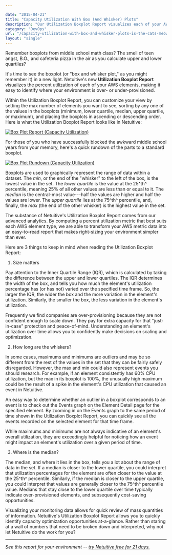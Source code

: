 ```yaml
---

date: "2015-04-21"
title: "Capacity Utilization With Box (And Whisker) Plots"
description: "Our Utilization Boxplot Report visualizes each of your AWS elements' utilization, making it easy to see if your environment is over- or under-provisioned."
category: "DevOps"
url: "/capacity-utilization-with-box-and-whisker-plots-is-the-cats-meow/"
layout: "single"
---
```



Remember boxplots from middle school math class? The smell of teen angst, B.O., and cafeteria pizza in the air as you calculate upper and lower quartiles?

It's time to see the boxplot (or "box and whisker plot," as you might remember it) in a new light. Netuitive's new **Utilization Boxplot Report** visualizes the percent utilization of each of your AWS elements, making it easy to identify where your environment is over- or under-provisioned.

Within the Utilization Boxplot Report, you can customize your view by setting the max number of elements  you want to see, sorting by any one of the values in the boxplots (minimum, lower quartile, median, upper quartile, or maximum), and placing the boxplots in ascending or descending order.  Here is what the Utilization Boxplot Report looks like in Netuitive:

[![Box Plot Report (Capacity Utilization)](https://s3-us-west-2.amazonaws.com/com-netuitive-app-usw2-public/wp-content/uploads/2016/03/utilizationboxplotreport.png)](https://s3-us-west-2.amazonaws.com/com-netuitive-app-usw2-public/wp-content/uploads/2016/03/utilizationboxplotreport.png)

For those of you who have successfully blocked the awkward middle school years from your memory, here's a quick rundown of the parts to a standard boxplot.

[![Box Plot Rundown (Capacity Utilization)](https://s3-us-west-2.amazonaws.com/com-netuitive-app-usw2-public/wp-content/uploads/2016/03/box-plot-rundown.png)](https://s3-us-west-2.amazonaws.com/com-netuitive-app-usw2-public/wp-content/uploads/2016/03/box-plot-rundown.png)

Boxplots are used to graphically represent the range of data within a dataset. The *min*, or the end of the "whisker" to the left of the box, is the lowest value in the set. The *lower quartile* is the value at the 25^th^ percentile, meaning 25% of all other values are less than or equal to it. The *median* is the central-most value---half the values are higher and half the values are lower. The *upper quartile* lies at the 75^th^ percentile, and, finally, the *max* (the end of the other whisker) is the highest value in the set.

The substance of Netuitive's Utilization Boxplot Report comes from our advanced analytics. By computing a percent utilization metric that best suits each AWS element type, we are able to transform your AWS metric data into an easy-to-read report that makes right-sizing your environment simpler than ever.

Here are 3 things to keep in mind when reading the Utilization Boxplot Report:

1) Size matters

Pay attention to the Inner Quartile Range (IQR), which is calculated by taking the difference between the upper and lower quartiles. The IQR determines the width of the box, and  tells you how much the element's utilization percentage has (or has not) varied over the specified time frame. So, the larger the IQR, the wider the box and the more variation in the element's utilization. Similarly, the smaller the box, the less variation in the element's utilization.

Frequently we find companies are over-provisioning because they are not confident enough to scale down.  They pay for extra capacity for that "just-in-case" protection and peace-of-mind. Understanding an element's utilization over time allows you to confidently make decisions on scaling and optimization.

2) How long are the whiskers?

In some cases, maximums and minimums are outliers and may be so different from the rest of the values in the set that they can be fairly safely disregarded. However, the max and min could also represent events you should research. For example, if an element consistently has 60% CPU utilization, but the max in its boxplot is 100%, the unusually high maximum could be the result of a spike in the element's CPU utilization that caused an event in Netuitive.

An easy way to determine whether an outlier in a boxplot corresponds to an event is to check out the Events graph on the Element Detail page for the specified element. By zooming in on the Events graph to the same period of time shown in the Utilization Boxplot Report, you can quickly see all the events recorded on the selected element for that time frame.

While maximums and minimums are not always indicative of an element's overall utilization, they are exceedingly helpful for noticing how an event might impact an element's utilization over a given period of time.

3) Where is the median?

The median, and where it lies in the box, tells you a lot about the range of data in the set. If a median is closer to the lower quartile, you could interpret that utilization percentages for the element are often closer to the value at the 25^th^ percentile. Similarly, if the median is closer to the upper quartile, you could interpret that values are generally closer to the 75^th^ percentile value.  Medians that stay close to the lower quartile over time typically indicate over-provisioned elements, and subsequently cost-saving opportunities.

Visualizing your monitoring data allows for quick review of mass quantities of information.  Netuitive's Utilization Boxplot Report allows you to quickly identify capacity optimization opportunities at-a-glance.  Rather than staring at a wall of numbers that need to be broken down and interpreted, why not let Netuitive do the work for you?

* * * * *
*See this report for your environment -- [try Netuitive free for 21 days.](/signup)*
